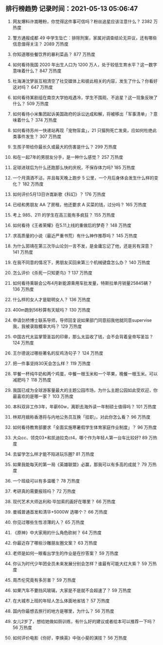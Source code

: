 
## 排行榜趋势 记录时间：2021-05-13 05:06:47
  
  1. 网友爆料许嵩睡粉，你觉得这件事可信吗？粉丝追星应该注意什么？ 2382 万热度
    
  2. 警方通报成都 49 中学生坠亡：排除刑案，家属对调查结论无异议，还有哪些信息值得关注？ 2089 万热度
    
  3. 你知道哪些餐饮界的暴利菜品？ 877 万热度
    
  4. 如何看待我国 2020 年出生人口为 1200 万人，处于较低生育水平？这一数字意味着什么？ 847 万热度
    
  5. 杜海涛沈梦辰互相清空了社交媒体上和彼此相关的内容，发生了什么？你看好这对吗？ 647 万热度
    
  6. 如何看待某剧组在南京大学拍戏遇冷，学生不围观、不追星？这一现象反映了什么？ 509 万热度
    
  7. 如何看待小米集团起诉美国政府的诉讼达成和解，将被移出「军事清单」？意味着什么？ 374 万热度
    
  8. 如何看待苏州一快递站再现「宠物盲盒」，21 只猫狗死亡发臭，应如何杜绝此类事件发生？ 307 万热度
    
  9. 生孩子带给你最长久或最大的伤害是什么？ 299 万热度
    
  10. 和在一起7年的男朋友分手，是一种什么感觉？ 257 万热度
    
  11. 足球进球后为什么还跑那么快的庆祝，不保存体力吗? 185 万热度
    
  12. 一个月滴酒不沾，并且每天晚上跑步 5 公里，一个月后身体会发生什么样的变化？ 182 万热度
    
  13. 如何评价5月13日许嵩新歌《科幻》？ 176 万热度
    
  14. 已经和男朋友 AA 了房租，他还要求 A 买菜的钱，过分吗？ 165 万热度
    
  15. 考上 985、211 的学生在高三能有多疯狂？ 155 万热度
    
  16. 如何看待《王者荣耀》在5.11上线的重做后的梦奇？ 148 万热度
    
  17. 求高质量的小说（最近严重书荒）有什么神作推荐吗？ 145 万热度
    
  18. 为什么郭靖在第三次华山论剑一言不发，是金庸忘记了他，还是另有深意？ 141 万热度
    
  19. 在我不同意的情况下，男朋友买回来第三个机械键盘怎么办？ 140 万热度
    
  20. 怎么评价《杀死一只知更鸟》? 137 万热度
    
  21. 如何看待乘联会公布4月新能源乘用车批发量，特斯拉单月销量25845辆？ 136 万热度
    
  22. 什么样的女人才是聪明女人？ 136 万热度
    
  23. 400m跑到56秒算有天赋吗？ 130 万热度
    
  24. 申请剑桥博士联系导师，导师回复说如果部门同意招我他就同意supervise我，我被录取概率大吗？ 129 万热度
    
  25. 中国古代太监掌管圣旨的印章，那么太监收了钱，会不会背着皇帝写圣旨？ 124 万热度
    
  26. 王尔德说过哪些著名的反鸡汤句子？ 124 万热度
    
  27. 把一件事坚持30天会怎么样？ 119 万热度
    
  28. 早餐一杯纯牛奶和两个鸡蛋，中餐一根玉米和一个苹果，晚餐一根玉米。可以减肥吗？ 118 万热度
    
  29. 我国已成为全球游客量最大的主题公园市场，为什么主题公园如此受欢迎，你最喜欢的是哪一家？ 103 万热度
    
  30. 本科双非工作3年，年薪60w，离职去海外读一年制硕士值得吗？ 101 万热度
    
  31. 林郑月娥称香港将与内地公务员互换「挂职」，对此你怎么看？ 96 万热度
    
  32. 如何看待教育部要求「全面实施寒暑假学生体育家庭作业制度」？ 96 万热度
    
  33. 大众cc、领克03+和凯迪拉克ct4，哪个作为年轻人第一台车比较好? 89 万热度
    
  34. 去留学怎么样才能不陷进玩乐圈? 81 万热度
    
  35. 如果我能每天的第一局《英雄联盟》必赢，那我可以有多高的成就？ 79 万热度
    
  36. 一个班级可以有多温暖？ 78 万热度
    
  37. 考研真的需要报班吗？ 72 万热度
    
  38. 现代艺术大师达利和·毕加索的画好在哪里？ 66 万热度
    
  39. 曼城普通首发和清华+5000W 选哪个？ 66 万热度
    
  40. 你见过哪些生性凉薄的人？ 65 万热度
    
  41. 《原神》中大家用的什么角色砍树？ 64 万热度
    
  42. 你最近存了哪些沙雕朋友圈文案？ 63 万热度
    
  43. 老师是如何一眼看出学生的作业是在抄答案？ 59 万热度
    
  44. 你认为时代少年团全员未来发展分别会怎样？谁最有可能大红大紫？ 59 万热度
    
  45. 周杰伦究竟有多厉害？ 59 万热度
    
  46. 如果汽车不要挡风玻璃，大家是不是就不会超速了？ 59 万热度
    
  47. 在大城市上班的年轻人怎么体面地省钱？ 57 万热度
    
  48. 国内你最想去旅行的地方是哪里，为什么？ 56 万热度
    
  49. 女儿2岁了，想给她做如厕训练，有什么好的建议或者绘本可以推荐一下吗？ 56 万热度
    
  50. 如何评价电影《你好，李焕英》中张小斐的演技？ 56 万热度
    